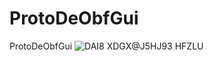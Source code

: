 # ProtoDeObfGui
ProtoDeObfGui
![DAI8 XDGX@J5HJ93 HFZLU](https://user-images.githubusercontent.com/49398720/229591703-e70d23aa-834a-4a1e-9b7f-bd5c76aad9a4.png)

